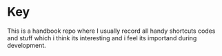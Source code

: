 # Key
This is a handbook repo where I usually record all handy shortcuts codes and stuff which i think its interesting and i feel its importand during development.
